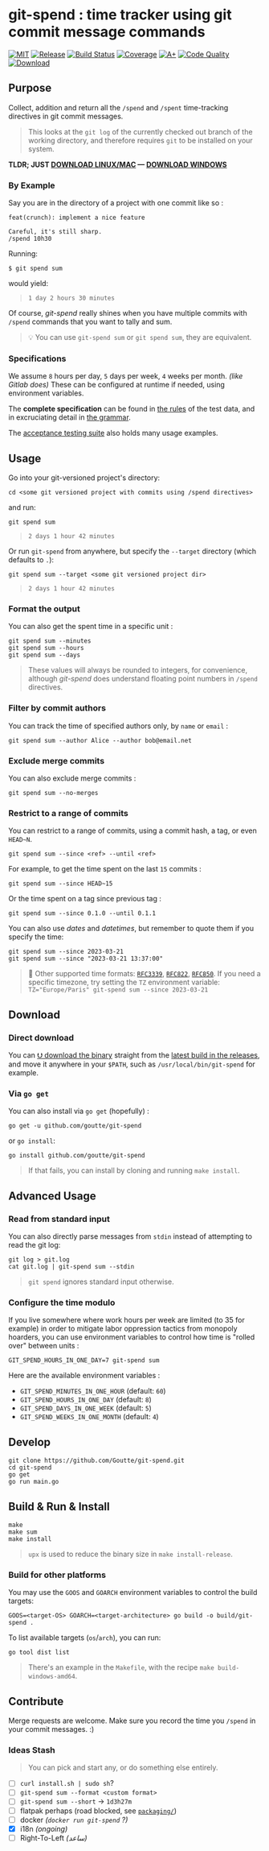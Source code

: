 git-spend : time tracker using git commit message commands
=======================================================

[![MIT](https://img.shields.io/github/license/Goutte/git-spend?style=for-the-badge)](LICENSE)
[![Release](https://img.shields.io/github/v/release/Goutte/git-spend?include_prereleases&style=for-the-badge)](https://github.com/Goutte/git-spend/releases)
[![Build Status](https://img.shields.io/github/actions/workflow/status/Goutte/git-spend/go.yml?style=for-the-badge)](https://github.com/Goutte/git-spend/actions/workflows/go.yml)
[![Coverage](https://img.shields.io/codecov/c/github/Goutte/git-spend?style=for-the-badge)](https://app.codecov.io/gh/Goutte/git-spend/)
[![A+](https://img.shields.io/badge/go%20report-A+-brightgreen.svg?style=for-the-badge)](https://goreportcard.com/report/github.com/Goutte/git-spend)
[![Code Quality](https://img.shields.io/codefactor/grade/github/Goutte/git-spend?style=for-the-badge)](https://www.codefactor.io/repository/github/Goutte/git-spend)
[![Download](https://img.shields.io/github/downloads/Goutte/git-spend/total?style=for-the-badge)](https://github.com/Goutte/git-spend/releases/latest/download/git-spend)


Purpose
-------

Collect, addition and return all the `/spend` and `/spent` time-tracking directives in git commit messages.

> This looks at the `git log` of the currently checked out branch of the working directory,
> and therefore requires `git` to be installed on your system.

**TLDR; JUST [DOWNLOAD LINUX/MAC] — [DOWNLOAD WINDOWS]**

[DOWNLOAD LINUX/MAC]: https://github.com/Goutte/git-spend/releases/latest/download/git-spend
[DOWNLOAD WINDOWS]: https://github.com/Goutte/git-spend/releases/latest/download/git-spend.exe


### By Example

Say you are in the directory of a project with one commit like so :

```
feat(crunch): implement a nice feature

Careful, it's still sharp.
/spend 10h30
```

Running:
```
$ git spend sum
```
would yield:
> `1 day 2 hours 30 minutes`

Of course, _git-spend_ really shines when you have multiple commits with `/spend` commands that you want to tally and sum.

> 💡 You can use `git-spend sum` or `git spend sum`, they are equivalent. 

### Specifications

We assume `8` hours per day, `5` days per week, `4` weeks per month. _(like Gitlab does)_
These can be configured at runtime if needed, using environment variables.

The **complete specification** can be found in [the rules](./gitime/gitime_test_data.yaml) of the test data,
and in excruciating detail in [the grammar](./gitime/grammar.go).

The [acceptance testing suite](./test/features.bats) also holds many usage examples.


Usage
-----

Go into your git-versioned project's directory:

```
cd <some git versioned project with commits using /spend directives>
```

and run:

```
git spend sum
```
> `2 days 1 hour 42 minutes`

Or run `git-spend` from anywhere, but specify the `--target` directory (which defaults to `.`):

```
git spend sum --target <some git versioned project dir>
```
> `2 days 1 hour 42 minutes`


### Format the output

You can also get the spent time in a specific unit :

```
git spend sum --minutes
git spend sum --hours
git spend sum --days
```
> These values will always be rounded to integers, for convenience,
> although _git-spend_ does understand floating point numbers in `/spend` directives.


### Filter by commit authors

You can track the time of specified authors only, by `name` or `email` :

```
git spend sum --author Alice --author bob@email.net
```


### Exclude merge commits

You can also exclude merge commits :

```
git spend sum --no-merges
```


### Restrict to a range of commits

You can restrict to a range of commits, using a commit hash, a tag, or even `HEAD~N`.

```
git spend sum --since <ref> --until <ref>
```

For example, to get the time spent on the last `15` commits :

```
git spend sum --since HEAD~15
```

Or the time spent on a tag since previous tag :

```
git spend sum --since 0.1.0 --until 0.1.1
```

You can also use _dates_ and _datetimes_, but remember to quote them if you specify the time:

```
git spend sum --since 2023-03-21
git spend sum --since "2023-03-21 13:37:00"
```

> 📅 Other supported time formats: [`RFC3339`], [`RFC822`], [`RFC850`].
> If you need a specific timezone, try setting the `TZ` environment variable:
> `TZ="Europe/Paris" git-spend sum --since 2023-03-21`

[`RFC3339`]: https://www.rfc-editor.org/rfc/rfc3339
[`RFC822`]: https://www.w3.org/Protocols/rfc822/
[`RFC850`]: https://www.rfc-editor.org/rfc/rfc850


Download
--------

### Direct download

You can [⮋ download the binary](https://github.com/Goutte/git-spend/releases/latest/download/git-spend) straight from the [latest build in the releases](https://github.com/Goutte/git-spend/releases),
and move it anywhere in your `$PATH`, such as `/usr/local/bin/git-spend` for example.

### Via `go get`

You can also install via `go get` (hopefully) :

```
go get -u github.com/goutte/git-spend
```

or `go install`:

```
go install github.com/goutte/git-spend
```

> If that fails, you can install by cloning and running `make install`.


Advanced Usage
--------------

### Read from standard input

You can also directly parse messages from `stdin`
instead of attempting to read the git log:

```
git log > git.log
cat git.log | git-spend sum --stdin
```

> `git spend` ignores standard input otherwise.


### Configure the time modulo

If you live somewhere where work hours per week are limited (to 35 for example)
in order to mitigate labor oppression tactics from monopoly hoarders,
you can use environment variables to control how time is "rolled over" between units :

```
GIT_SPEND_HOURS_IN_ONE_DAY=7 git-spend sum
```

Here are the available environment variables :

- `GIT_SPEND_MINUTES_IN_ONE_HOUR` (default: `60`)
- `GIT_SPEND_HOURS_IN_ONE_DAY` (default: `8`)
- `GIT_SPEND_DAYS_IN_ONE_WEEK` (default: `5`)
- `GIT_SPEND_WEEKS_IN_ONE_MONTH` (default: `4`)


Develop
-------

```
git clone https://github.com/Goutte/git-spend.git
cd git-spend
go get
go run main.go
```


Build & Run & Install
---------------------

```
make
make sum
make install
```

> `upx` is used to reduce the binary size in `make install-release`.


### Build for other platforms

You may use the `GOOS` and `GOARCH` environment variables to control the build targets:

```
GOOS=<target-OS> GOARCH=<target-architecture> go build -o build/git-spend .
```

To list available targets (`os`/`arch`), you can run:

```
go tool dist list
```

> There's an example in the `Makefile`, with the recipe `make build-windows-amd64`.


Contribute
----------

Merge requests are welcome.  Make sure you record the time you `/spend` in your commit messages.  :)


### Ideas Stash

> You can pick and start any, or do something else entirely.

- [ ] `curl install.sh | sudo sh`?
- [ ] `git-spend sum --format <custom format>`
- [ ] `git-spend sum --short` → `1d3h27m`
- [ ] flatpak perhaps (road blocked, see [`packaging/`](./packaging))
- [ ] docker _(`docker run git-spend` ?)_
- [x] i18n _(ongoing)_
- [ ] Right-To-Left _(ساعد)_
